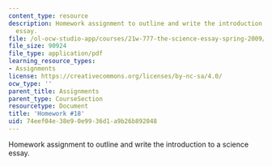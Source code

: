```yaml
---
content_type: resource
description: Homework assignment to outline and write the introduction to a science
  essay.
file: /ol-ocw-studio-app/courses/21w-777-the-science-essay-spring-2009/74eef04e38e90e9936d1a9b26b892048_MIT21W_777s09_assn17_hw18.pdf
file_size: 90924
file_type: application/pdf
learning_resource_types:
- Assignments
license: https://creativecommons.org/licenses/by-nc-sa/4.0/
ocw_type: ''
parent_title: Assignments
parent_type: CourseSection
resourcetype: Document
title: 'Homework #18'
uid: 74eef04e-38e9-0e99-36d1-a9b26b892048
---
```

Homework assignment to outline and write the introduction to a science essay.